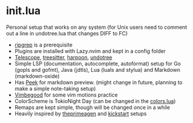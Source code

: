 # init.lua

Personal setup that works on any system (for Unix users need to comment out a line in undotree.lua that changes DIFF to FC)
- [ripgrep](https://github.com/BurntSushi/ripgrep) is a prerequisite
- Plugins are installed with Lazy.nvim and kept in a config folder
- [Telescope](https://gihub.com/nvim-telescope/telescope.nvim), [treesitter](https://github.com/nvim-treesitter/nvim-treesitter), [harpoon](https://github.com/ThePrimeagen/harpoon), [undotree](https://github.com/mbbill/undotree)
- Simple LSP (documentation, autocomplete, autoformat) setup for Go (gopls and gofmt), Java (jdtls), Lua (luals and stylua) and Markdown (markdown-oxide)
- Has [Peek](https://github.com/toppair/peek.nvim/) for markdown preview. (might change in future, planning to make a simple note-taking setup)
- [Vimbegood](https://github.com/theprimeagen/vim-be-good) for some vim motions practice
- ColorScheme is TokioNight Day (can be changed in the [colors.lua](lua/config/lazy/colors.lua))
- Remaps are kept simple, though will be changed once in a while
- Heavily inspired by [theprimeagen](https://github.com/nvim-lua/init.lua) and [kickstart](https://github.com/nvim-lua/kickstart.nvim/) setups
